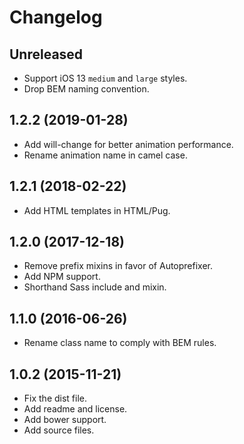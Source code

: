 # Changelog

## Unreleased

- Support iOS 13 `medium` and `large` styles.
- Drop BEM naming convention.

## 1.2.2 (2019-01-28)
- Add will-change for better animation performance.
- Rename animation name in camel case.

## 1.2.1 (2018-02-22)
- Add HTML templates in HTML/Pug.

## 1.2.0 (2017-12-18)
- Remove prefix mixins in favor of Autoprefixer.
- Add NPM support.
- Shorthand Sass include and mixin.

## 1.1.0 (2016-06-26)
- Rename class name to comply with BEM rules.

## 1.0.2 (2015-11-21)
- Fix the dist file.
- Add readme and license.
- Add bower support.
- Add source files.

